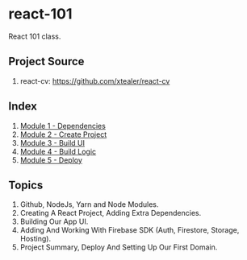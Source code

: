 # react-101

React 101 class.

## Project Source

1. react-cv: https://github.com/xtealer/react-cv

## Index

1. [Module 1 - Dependencies](https://github.com/xtealer/react-101/blob/main/lessons/module-1.md)
2. [Module 2 - Create Project](https://github.com/xtealer/react-101/blob/main/lessons/module-2.md)
3. [Module 3 - Build UI](https://github.com/xtealer/react-101/blob/main/lessons/module-3.md)
4. [Module 4 - Build Logic](https://github.com/xtealer/react-101/blob/main/lessons/module-4.md)
5. [Module 5 - Deploy](https://github.com/xtealer/react-101/blob/main/lessons/module-5.md)
  
  ## Topics
  
  1. Github, NodeJs, Yarn and Node Modules.
  2. Creating A React Project, Adding Extra Dependencies.
  3. Building Our App UI.
  4. Adding And Working With Firebase SDK (Auth, Firestore, Storage, Hosting).
  5. Project Summary, Deploy And Setting Up Our First Domain.
